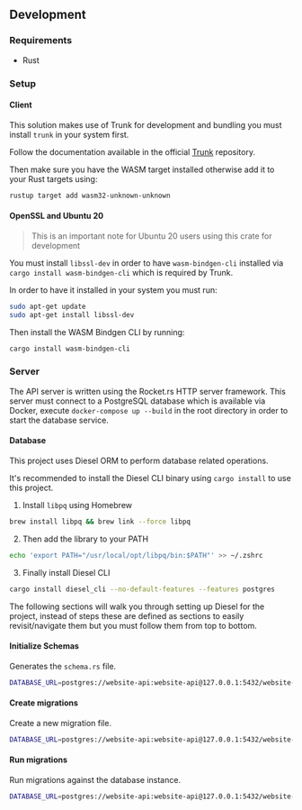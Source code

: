 ## Development

### Requirements

- Rust

### Setup

#### Client

This solution makes use of Trunk for development and bundling you must
install `trunk` in your system first.

Follow the documentation available in the official [Trunk](https://github.com/thedodd/trunk)
repository.

Then make sure you have the WASM target installed otherwise
add it to your Rust targets using:

```bash
rustup target add wasm32-unknown-unknown
```

#### OpenSSL and Ubuntu 20

> This is an important note for Ubuntu 20 users using this crate for development

You must install `libssl-dev` in order to have `wasm-bindgen-cli` installed
via `cargo install wasm-bindgen-cli` which is required by Trunk.

In order to have it installed in your system you must run:

```bash
sudo apt-get update
sudo apt-get install libssl-dev
```

Then install the WASM Bindgen CLI by running:

```bash
cargo install wasm-bindgen-cli
```

### Server

The API server is written using the Rocket.rs HTTP server framework.
This server must connect to a PostgreSQL database which is
available via Docker, execute `docker-compose up --build` in
the root directory in order to start the database service.

#### Database

This project uses Diesel ORM to perform database related operations.

It's recommended to install the Diesel CLI binary using `cargo install`
to use this project.

1. Install `libpq` using Homebrew

```bash
brew install libpq && brew link --force libpq
```

2. Then add the library to your PATH

```bash
echo 'export PATH="/usr/local/opt/libpq/bin:$PATH"' >> ~/.zshrc
```

3. Finally install Diesel CLI

```bash
cargo install diesel_cli --no-default-features --features postgres
```

The following sections will walk you through setting up Diesel for the project,
instead of steps these are defined as sections to easily revisit/navigate them
but you must follow them from top to bottom.

#### Initialize Schemas

Generates the `schema.rs` file.

```bash
DATABASE_URL=postgres://website-api:website-api@127.0.0.1:5432/website-api diesel database setup
```

#### Create migrations

Create a new migration file.

```bash
DATABASE_URL=postgres://website-api:website-api@127.0.0.1:5432/website-api diesel migration generate create_uuid_extension
```

#### Run migrations

Run migrations against the database instance.

```bash
DATABASE_URL=postgres://website-api:website-api@127.0.0.1:5432/website-api diesel migration run
```
